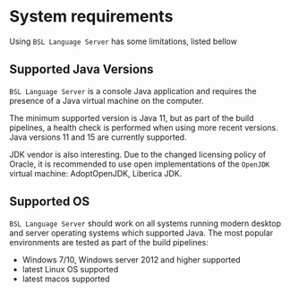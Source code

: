 # System requirements

Using ` BSL Language Server ` has some limitations, listed bellow

## Supported Java Versions

`BSL Language Server` is a console Java application and requires the presence of a Java virtual machine on the computer.

The minimum supported version is Java 11, but as part of the build pipelines, a health check is performed when using more recent versions. Java versions 11 and 15 are currently supported.

JDK vendor is also interesting. Due to the changed licensing policy of Oracle, it is recommended to use open implementations of the `OpenJDK` virtual machine: AdoptOpenJDK, Liberica JDK.

## Supported OS

`BSL Language Server` should work on all systems running modern desktop and server operating systems which supported Java. The most popular environments are tested as part of the build pipelines:

- Windows 7/10, Windows server 2012 and higher supported
- latest Linux OS supported
- latest macos supported
